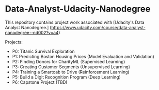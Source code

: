 # Data-Analyst-Udacity-Nanodegree

This repository contains project work associated with [Udacity's Data Analyst Nanodegree.] (https://www.udacity.com/course/data-analyst-nanodegree--nd002?v=a4)

Projects:

* P0: Titanic Survival Exploration
* P1: Predicting Boston Housing Prices (Model Evaluation and Validation)
* P2: Finding Donors for CharityML (Supervised Learning)
* P3: Creating Customer Segments (Unsupervised Learning)
* P4: Training a Smartcab to Drive (Reinforcement Learning)
* P5: Build a Digit Recognition Program (Deep Learning)
* P6: Capstone Project (TBD)
